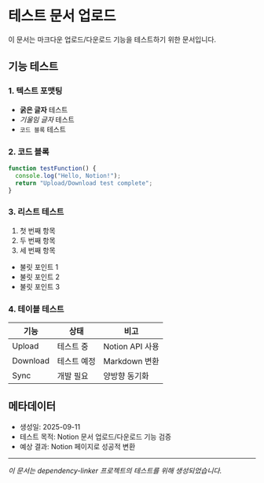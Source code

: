 # 테스트 문서 업로드

이 문서는 마크다운 업로드/다운로드 기능을 테스트하기 위한 문서입니다.

## 기능 테스트

### 1. 텍스트 포맷팅
- **굵은 글자** 테스트
- *기울임 글자* 테스트  
- `코드 블록` 테스트

### 2. 코드 블록
```typescript
function testFunction() {
  console.log("Hello, Notion!");
  return "Upload/Download test complete";
}
```

### 3. 리스트 테스트
1. 첫 번째 항목
2. 두 번째 항목
3. 세 번째 항목

- 불릿 포인트 1
- 불릿 포인트 2
- 불릿 포인트 3

### 4. 테이블 테스트
| 기능 | 상태 | 비고 |
|------|------|------|
| Upload | 테스트 중 | Notion API 사용 |
| Download | 테스트 예정 | Markdown 변환 |
| Sync | 개발 필요 | 양방향 동기화 |

## 메타데이터
- 생성일: 2025-09-11
- 테스트 목적: Notion 문서 업로드/다운로드 기능 검증
- 예상 결과: Notion 페이지로 성공적 변환

---
*이 문서는 dependency-linker 프로젝트의 테스트를 위해 생성되었습니다.*